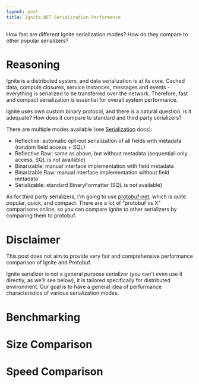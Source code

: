 ```yaml
---
layout: post
title: Ignite.NET Serialization Performance
---
```


How fast are different Ignite serialization modes? How do they compare to other popular serializers?

# Reasoning

Ignite is a distributed system, and data serialization is at its core.
Cached data, compute closures, service instances, messages and events - everything is serialized to be transferred over the network.
Therefore, fast and compact serialization is essential for overall system performance.

Ignite uses own custom binary protocol, and there is a natural question: is it adequate? How does it compare to standard and third party serializers?

There are multiple modes available (see [Serialization](https://apacheignite-net.readme.io/docs/serialization) docs):

* Reflective: automatic opt-out serialization of all fields with metadata (random field access + SQL)
* Reflective Raw: same as above, but without metadata (sequential-only access, SQL is not available)
* Binarizable: manual interface implementation with field metadata
* Binarizable Raw: manual interface implementation without field metadata
* Serializable: standard BinaryFormatter (SQL is not available)

As for third party serializers, I'm going to use [protobuf-net](https://github.com/mgravell/protobuf-net), which is quite popular, quick, and compact.
There are a lot of "protobuf vs X" comparisons online, so you can compare Ignite to other serializers by comparing them to protobuf.

# Disclaimer

This post does not aim to provide very fair and comprehensive performance comparison of Ignite and Protobuf.

Ignite serializer is not a general purpose serializer (you can't even use it directly, as we'll see below), it is tailored specifically for distributed environment.
Our goal is to have a general idea of performance characteristics of various serialization modes.

# Benchmarking

# Size Comparison

# Speed Comparison